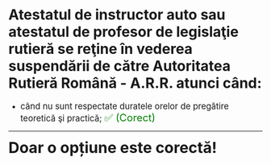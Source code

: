 # Atestatul de instructor auto sau atestatul de profesor de legislaţie rutieră se reţine în vederea suspendării de către Autoritatea Rutieră Română - A.R.R. atunci când:

- <span style="font-size: larger;">când nu sunt respectate duratele orelor de pregătire teoretică şi practică; <span style="color: green; font-size: larger;">✅ (Corect)</span></span>

---

<span style="font-size: 30px; font-weight: bold;">**Doar o opțiune este corectă!**</span>